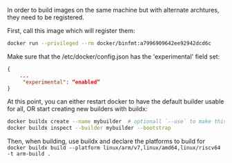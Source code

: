 In order to build images on the same machine but with alternate archtures, they need to be registered.

First, call this image which will register them:
```sh
docker run --privileged --rm docker/binfmt:a7996909642ee92942dcd6c
```

Make sure that the /etc/docker/config.json has the 'experimental' field set:
```json
{
    ...
     "experimental": “enabled”
}
```


At this point, you can either restart docker to have the default builder usable for all, OR start creating new builders with buildx:
```sh
docker buildx create --name mybuilder  # optionall `--use` to make this builder the new default
docker buildx inspect --builder mybuilder --bootstrap
```

Then, when building, use buildx and declare the platforms to build for `docker buildx build --platform linux/arm/v7,linux/amd64,linux/riscv64 -t arm-build .`
